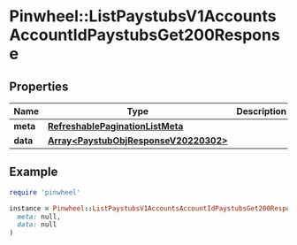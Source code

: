 # Pinwheel::ListPaystubsV1AccountsAccountIdPaystubsGet200Response

## Properties

| Name | Type | Description | Notes |
| ---- | ---- | ----------- | ----- |
| **meta** | [**RefreshablePaginationListMeta**](RefreshablePaginationListMeta.md) |  |  |
| **data** | [**Array&lt;PaystubObjResponseV20220302&gt;**](PaystubObjResponseV20220302.md) |  |  |

## Example

```ruby
require 'pinwheel'

instance = Pinwheel::ListPaystubsV1AccountsAccountIdPaystubsGet200Response.new(
  meta: null,
  data: null
)
```

